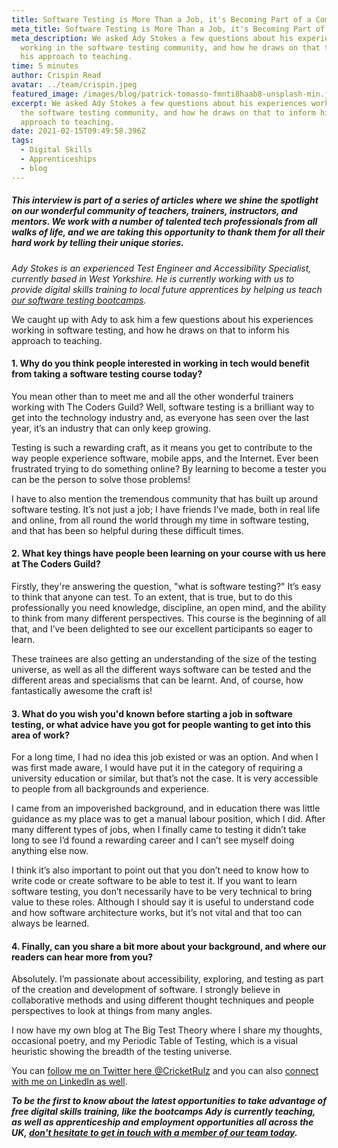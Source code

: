 ```yaml
---
title: Software Testing is More Than a Job, it's Becoming Part of a Community
meta_title: Software Testing is More Than a Job, it's Becoming Part of a Community
meta_description: We asked Ady Stokes a few questions about his experiences
  working in the software testing community, and how he draws on that to inform
  his approach to teaching.
time: 5 minutes
author: Crispin Read
avatar: ../team/crispin.jpeg
featured_image: /images/blog/patrick-tomasso-fmnti8haab8-unsplash-min.jpg
excerpt: We asked Ady Stokes a few questions about his experiences working in
  the software testing community, and how he draws on that to inform his
  approach to teaching.
date: 2021-02-15T09:49:58.396Z
tags:
  - Digital Skills
  - Apprenticeships
  - blog
---
```

##### This interview is part of a series of articles where we shine the spotlight on our wonderful community of teachers, trainers, instructors, and mentors. We work with a number of talented tech professionals from all walks of life, and we are taking this opportunity to thank them for all their hard work by telling their unique stories.

*Ady Stokes is an experienced Test Engineer and Accessibility Specialist, currently based in West Yorkshire. He is currently working with us to provide digital skills training to local future apprentices by helping us teach [our software testing bootcamps](https://thecodersguild.org.uk/blog/try-yourself-out-as-a-software-testing-professional/).* 

We caught up with Ady to ask him a few questions about his experiences working in software testing, and how he draws on that to inform his approach to teaching.

#### 1. Why do you think people interested in working in tech would benefit from taking a software testing course today?

You mean other than to meet me and all the other wonderful trainers working with The Coders Guild? Well, software testing is a brilliant way to get into the technology industry and, as everyone has seen over the last year, it’s an industry that can only keep growing. 

Testing is such a rewarding craft, as it means you get to contribute to the way people experience software, mobile apps, and the Internet. Ever been frustrated trying to do something online? By learning to become a tester you can be the person to solve those problems! 

I have to also mention the tremendous community that has built up around software testing. It’s not just a job; I have friends I’ve made, both in real life and online, from all round the world through my time in software testing, and that has been so helpful during these difficult times. 

#### 2. What key things have people been learning on your course with us here at The Coders Guild?

Firstly, they're answering the question, "what is software testing?" It’s easy to think that anyone can test. To an extent, that is true, but to do this professionally you need knowledge, discipline, an open mind, and the ability to think from many different perspectives. This course is the beginning of all that, and I’ve been delighted to see our excellent participants so eager to learn. 

These trainees are also getting an understanding of the size of the testing universe, as well as all the different ways software can be tested and the different areas and specialisms that can be learnt. And, of course, how fantastically awesome the craft is!

#### 3. What do you wish you'd known before starting a job in software testing, or what advice have you got for people wanting to get into this area of work?

For a long time, I had no idea this job existed or was an option. And when I was first made aware, I would have put it in the category of requiring a university education or similar, but that’s not the case. It is very accessible to people from all backgrounds and experience. 

I came from an impoverished background, and in education there was little guidance as my place was to get a manual labour position, which I did. After many different types of jobs, when I finally came to testing it didn’t take long to see I’d found a rewarding career and I can’t see myself doing anything else now.  

I think it’s also important to point out that you don’t need to know how to write code or create software to be able to test it. If you want to learn software testing, you don’t necessarily have to be very technical to bring value to these roles. Although I should say it is useful to understand code and how software architecture works, but it’s not vital and that too can always be learned. 

#### 4. Finally, can you share a bit more about your background, and where our readers can hear more from you?

Absolutely. I’m passionate about accessibility, exploring, and testing as part of the creation and development of software. I strongly believe in collaborative methods and using different thought techniques and people perspectives to look at things from many angles.

I now have my own blog at The Big Test Theory where I share my thoughts, occasional poetry, and my Periodic Table of Testing, which is a visual heuristic showing the breadth of the testing universe.

You can [follow me on Twitter here @CricketRulz](https://twitter.com/CricketRulz) and you can also [connect with me on LinkedIn as well](https://www.linkedin.com/in/adystokes/). 



***To be the first to know about the latest opportunities to take advantage of free digital skills training, like the bootcamps Ady is currently teaching, as well as apprenticeship and employment opportunities all across the UK, [don't hesitate to get in touch with a member of our team today](https://thecodersguild.org.uk/contact-us/).***